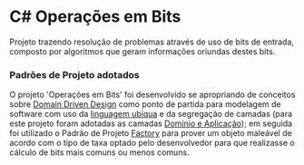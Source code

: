 # C# Operações em Bits
Projeto trazendo resolução de problemas através de uso de bits de entrada, composto por algoritmos que geram informações oriundas destes bits.

### Padrões de Projeto adotados
O projeto 'Operações em Bits' foi desenvolvido se apropriando de conceitos sobre [Domain Driven Design](https://martinfowler.com/bliki/DomainDrivenDesign.html) como ponto de partida para modelagem de software com uso da [linguagem ubíqua](https://engsoftmoderna.info/artigos/ddd.html) e da segregação de camadas (para este projeto foram adotadas as camadas [Domínio e Aplicação](https://learn.microsoft.com/en-us/dotnet/architecture/microservices/microservice-ddd-cqrs-patterns/ddd-oriented-microservice)); em seguida foi utilizado o Padrão de Projeto [Factory](https://refactoring.guru/design-patterns/factory-method) para prover um objeto maleável de acordo com o tipo de taxa optado pelo desenvolvedor para que realizasse o cálculo de bits mais comuns ou menos comuns.